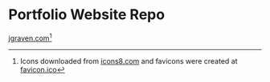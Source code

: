 # Portfolio Website Repo

[jgraven.com](https://jgraven.com)[^1]

[^1]: Icons downloaded from [icons8.com](https://icons8.com) and favicons were created at [favicon.ico](https://favicon.ico)

